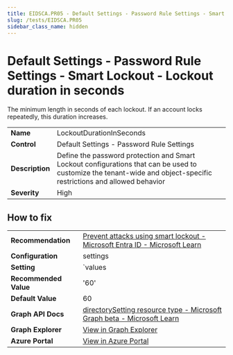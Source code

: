 ```yaml
---
title: EIDSCA.PR05 - Default Settings - Password Rule Settings - Smart Lockout - Lockout duration in seconds
slug: /tests/EIDSCA.PR05
sidebar_class_name: hidden
---
```


# Default Settings - Password Rule Settings - Smart Lockout - Lockout duration in seconds

The minimum length in seconds of each lockout. If an account locks repeatedly, this duration increases.

| | |
|-|-|
| **Name** | LockoutDurationInSeconds |
| **Control** | Default Settings - Password Rule Settings |
| **Description** | Define the password protection and Smart Lockout configurations that can be used to customize the tenant-wide and object-specific restrictions and allowed behavior |
| **Severity** | High |

## How to fix
| | |
|-|-|
| **Recommendation** | [Prevent attacks using smart lockout - Microsoft Entra ID - Microsoft Learn](https://learn.microsoft.com/en-us/azure/active-directory/authentication/howto-password-smart-lockout) |
| **Configuration** | settings |
| **Setting** | `values | where-object name -eq 'LockoutDurationInSeconds' | select-object -expand value` |
| **Recommended Value** | '60' |
| **Default Value** | 60 |
| **Graph API Docs** | [directorySetting resource type - Microsoft Graph beta - Microsoft Learn](https://learn.microsoft.com/en-us/graph/api/resources/directorysetting) |
| **Graph Explorer** | [View in Graph Explorer](https://developer.microsoft.com/en-us/graph/graph-explorer?request=settings&method=GET&version=beta&GraphUrl=https://graph.microsoft.com) |
| **Azure Portal** | [View in Azure Portal](https://portal.azure.com/#view/Microsoft_AAD_IAM/AuthenticationMethodsMenuBlade/~/PasswordProtection) | 



